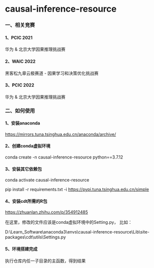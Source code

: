 # causal-inference-resource


### 一、相关竞赛

#### 1、PCIC 2021
华为 & 北京大学因果推理挑战赛

#### 2、WAIC 2022
黑客松九章云极赛道 - 因果学习和决策优化挑战赛

#### 3、PCIC 2022
华为 & 北京大学因果推理挑战赛

### 二、如何使用

#### 1、安装anaconda
https://mirrors.tuna.tsinghua.edu.cn/anaconda/archive/

#### 2、创建conda虚拟环境
conda create -n causal-inference-resource python==3.7.12

#### 3、安装其它依赖包
conda activate causal-inference-resource

pip install -r requirements.txt -i https://pypi.tuna.tsinghua.edu.cn/simple

#### 4、安装cdt所需的R包
https://zhuanlan.zhihu.com/p/354912485

在这里，修改的文件应该是conda虚拟环境中的Setting.py， 比如：


D:\Learn_Software\anaconda3\envs\causal-inference-resource\Lib\site-packages\cdt\utils\Settings.py

#### 5、环境搭建完成
执行仓库内任一子目录的主函数，得到结果



